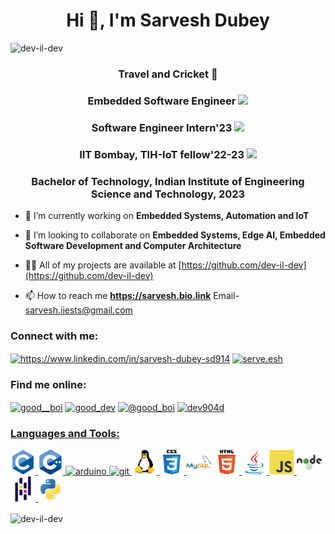 <h1 align="center">Hi 👋, I'm Sarvesh Dubey</h1>
<p align="left"> <img src="https://komarev.com/ghpvc/?username=dev-il-dev&label=Profile%20views&color=0e75b6&style=flat" alt="dev-il-dev" /> </p>
<h3 align="center">Travel and Cricket 🏏</h3>

<h3 align="center">Embedded Software Engineer  <img src="https://github.com/user-attachments/assets/958fe03c-2cab-43fb-8abb-9383af479d13" width="100" /></h3>
<h3 align="center">Software Engineer Intern'23 <img src="https://user-images.githubusercontent.com/90281515/182209188-5e442aee-87c2-4f19-822f-1d57db3dfacd.png" width="100" /></h3>
<h3 align="center">IIT Bombay, TIH-IoT fellow'22-23 <img src="https://github.com/user-attachments/assets/0e7045ec-31de-4e94-a491-830b0ae8b68a" width="100" /></h3>

<h3 align="center">Bachelor of Technology, Indian Institute of Engineering Science and Technology, 2023</h3>




- 🔭 I’m currently working on **Embedded Systems, Automation and IoT**

- 👯 I’m looking to collaborate on **Embedded Systems, Edge AI, Embedded Software Development and Computer Architecture**

- 👨‍💻 All of my projects are available at [https://github.com/dev-il-dev](https://github.com/dev-il-dev)

- 📫 How to reach me **https://sarvesh.bio.link** Email- sarvesh.iiests@gmail.com

<h3 align="left">Connect with me:</h3>
<p align="left">
<a href="https://linkedin.com/in/sarvesh-dubey-sd914/" target="blank"><img align="center" src="https://raw.githubusercontent.com/rahuldkjain/github-profile-readme-generator/master/src/images/icons/Social/linked-in-alt.svg" alt="https://www.linkedin.com/in/sarvesh-dubey-sd914" height="30" width="40" /></a>
<a href="https://instagram.com/serve.esh" target="blank"><img align="center" src="https://raw.githubusercontent.com/rahuldkjain/github-profile-readme-generator/master/src/images/icons/Social/instagram.svg" alt="serve.esh" height="30" width="40" /></a>
</p>

<h3 align="left">Find me online:</h3>
<p align="left">
<a href="https://www.hackerrank.com/good__boi" target="blank"><img align="center" src="https://raw.githubusercontent.com/rahuldkjain/github-profile-readme-generator/master/src/images/icons/Social/hackerrank.svg" alt="good__boi" height="30" width="40" /></a>
<a href="https://www.leetcode.com/dev904d" target="blank"><img align="center" src="https://raw.githubusercontent.com/rahuldkjain/github-profile-readme-generator/master/src/images/icons/Social/leet-code.svg" alt="good_dev" height="30" width="40" /></a>
<a href="https://www.hackerearth.com/@dev904d/" target="blank"><img align="center" src="https://raw.githubusercontent.com/rahuldkjain/github-profile-readme-generator/master/src/images/icons/Social/hackerearth.svg" alt="@good_boi" height="30" width="40" /></a>
<a href="https://auth.geeksforgeeks.org/user/dev904d" target="blank"><img align="center" src="https://raw.githubusercontent.com/rahuldkjain/github-profile-readme-generator/master/src/images/icons/Social/geeks-for-geeks.svg" alt="dev904d" height="30" width="40" />
</p>

<h3 align="left">Languages and Tools:</h3>
<p align="left">  </a> <a href="https://www.cprogramming.com/" target="_blank" rel="noreferrer"> <img src="https://raw.githubusercontent.com/devicons/devicon/master/icons/c/c-original.svg" alt="c" width="40" height="40"/> </a> <a href="https://www.w3schools.com/cpp/" target="_blank" rel="noreferrer"> <img src="https://raw.githubusercontent.com/devicons/devicon/master/icons/cplusplus/cplusplus-original.svg" alt="cplusplus" width="40" height="40"/> <a href="https://www.arduino.cc/" target="_blank" rel="noreferrer"> <img src="https://cdn.worldvectorlogo.com/logos/arduino-1.svg" alt="arduino" width="40" height="40"/> </a> <a href="https://git-scm.com/" target="_blank" rel="noreferrer"> <img src="https://www.vectorlogo.zone/logos/git-scm/git-scm-icon.svg" alt="git" width="40" height="40"/> </a> <a href="https://www.linux.org/" target="_blank" rel="noreferrer"> <img src="https://raw.githubusercontent.com/devicons/devicon/master/icons/linux/linux-original.svg" alt="linux" width="40" height="40"/> </a>  <a href="https://www.w3schools.com/css/" target="_blank" rel="noreferrer"> <img src="https://raw.githubusercontent.com/devicons/devicon/master/icons/css3/css3-original-wordmark.svg" alt="css3" width="40" height="40"/> </a>  <a> <img src="https://raw.githubusercontent.com/devicons/devicon/master/icons/mysql/mysql-original-wordmark.svg" alt="mysql" width="40" height="40"/> </a> <a href="https://www.w3.org/html/" target="_blank" rel="noreferrer"> <img src="https://raw.githubusercontent.com/devicons/devicon/master/icons/html5/html5-original-wordmark.svg" alt="html5" width="40" height="40"/> </a> <a href="https://www.java.com" target="_blank" rel="noreferrer"> <img src="https://raw.githubusercontent.com/devicons/devicon/master/icons/java/java-original.svg" alt="java" width="40" height="40"/> </a> <a href="https://developer.mozilla.org/en-US/docs/Web/JavaScript" target="_blank" rel="noreferrer"> <img src="https://raw.githubusercontent.com/devicons/devicon/master/icons/javascript/javascript-original.svg" alt="javascript" width="40" height="40"/> </a> <a href="https://nodejs.org" target="_blank" rel="noreferrer"> <img src="https://raw.githubusercontent.com/devicons/devicon/master/icons/nodejs/nodejs-original-wordmark.svg" alt="nodejs" width="40" height="40"/> </a> <a href="https://pandas.pydata.org/" target="_blank" rel="noreferrer"> <img src="https://raw.githubusercontent.com/devicons/devicon/2ae2a900d2f041da66e950e4d48052658d850630/icons/pandas/pandas-original.svg" alt="pandas" width="40" height="40"/> </a> <a href="https://www.python.org" target="_blank" rel="noreferrer"> <img src="https://raw.githubusercontent.com/devicons/devicon/master/icons/python/python-original.svg" alt="python" width="40" height="40"/> </a></p>

<p><img align="center" src="https://github-readme-stats.vercel.app/api/top-langs?username=dev-il-dev&show_icons=true&locale=en&layout=compact" alt="dev-il-dev" /></p>


